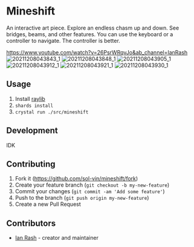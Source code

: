 # Mineshift

An interactive art piece. Explore an endless chasm up and down. See bridges, beams, and other features. You can use the keyboard or a controller to navigate. The controller is better.

https://www.youtube.com/watch?v=26PsrWRqvJo&ab_channel=IanRash
![20211208043843_1](https://user-images.githubusercontent.com/1298501/145210187-cf9caeb4-34d1-45a5-b6b7-c74bfa0517c4.jpg)
![20211208043848_1](https://user-images.githubusercontent.com/1298501/145210189-e620a568-b2d3-4ba1-9940-ece8118e4cba.jpg)
![20211208043905_1](https://user-images.githubusercontent.com/1298501/145210191-f7705d84-fc20-4391-bb99-5cb7b1e19b29.jpg)
![20211208043912_1](https://user-images.githubusercontent.com/1298501/145210194-7a165ee6-b006-4def-b714-22813ae1d7a8.jpg)
![20211208043921_1](https://user-images.githubusercontent.com/1298501/145210196-d8d701b1-7a41-400e-b244-511e1e1bbd0a.jpg)
![20211208043930_1](https://user-images.githubusercontent.com/1298501/145210198-6b149191-716c-4bd1-8e7c-1cfda119d17e.jpg)


## Usage

1. Install [raylib](https://github.com/sol-vin/raylib-cr#installation)
2. `shards install`
3. `crystal run ./src/mineshift`

## Development

IDK

## Contributing

1. Fork it (<https://github.com/sol-vin/mineshift/fork>)
2. Create your feature branch (`git checkout -b my-new-feature`)
3. Commit your changes (`git commit -am 'Add some feature'`)
4. Push to the branch (`git push origin my-new-feature`)
5. Create a new Pull Request

## Contributors

- [Ian Rash](https://github.com/sol-vin) - creator and maintainer
